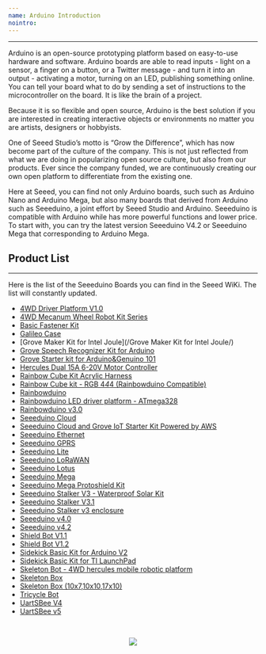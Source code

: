 ```yaml
---
name: Arduino Introduction
nointro:
---
```


---
Arduino is an open-source prototyping platform based on easy-to-use hardware and software. Arduino boards are able to read inputs - light on a sensor, a finger on a button, or a Twitter message - and turn it into an output - activating a motor, turning on an LED, publishing something online. You can tell your board what to do by sending a set of instructions to the microcontroller on the board. It is like the brain of a project.

Because it is so flexible and open source, Arduino is the best solution if you are interested in creating interactive objects or environments no matter you are artists, designers or hobbyists.

One of Seeed Studio’s motto is “Grow the Difference”, which has now become part of the culture of the company. This is not just reflected from what we are doing in popularizing open source culture, but also from our products. Ever since the company funded, we are continuously creating our own open platform to differentiate from the existing one.

Here at  Seeed, you can find not only Arduino boards, such such as Arduino Nano and Arduino Mega, but also many boards that derived from Arduino such as Seeeduino, a joint effort by Seeed Studio and Arduino. Seeeduino is compatible with Arduino while has more powerful functions and lower price. To start with, you can try the latest version Seeeduino V4.2 or Seeeduino Mega that corresponding to Arduino Mega.

## Product List
---

Here is the list of the Seeeduino Boards you can find in the Seeed WiKi. The list will constantly updated.

- [4WD Driver Platform V1.0](http://wiki.seeedstudio.com/4WD_Driver_Platform_V1.0/)
- [4WD Mecanum Wheel Robot Kit Series](http://wiki.seeedstudio.com/4WD_Mecanum_Wheel_Robot_Kit_Series/)
- [Basic Fastener Kit](http://wiki.seeedstudio.com/Basic_Fastener_Kit/)
- [Galileo Case](http://wiki.seeedstudio.com/Galileo_Case/)
- [Grove Maker Kit for Intel Joule](/Grove Maker Kit for Intel Joule/)
- [Grove Speech Recognizer Kit for Arduino](http://wiki.seeedstudio.com/Grove_Speech_Recognizer_Kit_for_Arduino/)
- [Grove Starter kit for Arduino&amp;Genuino 101](http://wiki.seeedstudio.com/Grove_Starter_kit_for_Arduino_101/)
- [Hercules Dual 15A 6-20V Motor Controller](http://wiki.seeedstudio.com/Hercules_Dual_15A_6-20V_Motor_Controller/)
- [Rainbow Cube Kit Acrylic Harness](http://wiki.seeedstudio.com/Rainbow_Cube_Kit_Acrylic_Harness/)
- [Rainbow Cube kit - RGB 4*4*4 (Rainbowduino Compatible)](http://wiki.seeedstudio.com/Rainbow_Cube_kit_RGB_4_4_4_Rainbowduino_Compatible/)
- [Rainbowduino](http://wiki.seeedstudio.com/Rainbowduino/)
- [Rainbowduino LED driver platform - ATmega328](http://wiki.seeedstudio.com/Rainbowduino_LED_driver_platform-ATmega328/)
- [Rainbowduino v3.0](http://wiki.seeedstudio.com/Rainbowduino_v3.0/)
- [Seeeduino Cloud](http://wiki.seeedstudio.com/Seeeduino_Cloud/)
- [Seeeduino Cloud and Grove IoT Starter Kit Powered by AWS](http://wiki.seeedstudio.com/Seeeduino_Cloud_and_Grove_IoT_Starter_Kit_Powered_by_AWS/)
- [Seeeduino Ethernet](http://wiki.seeedstudio.com/Seeeduino_Ethernet/)
- [Seeeduino GPRS](http://wiki.seeedstudio.com/Seeeduino_GPRS/)
- [Seeeduino Lite](http://wiki.seeedstudio.com/Seeeduino_Lite/)
- [Seeeduino LoRaWAN](http://wiki.seeedstudio.com/Seeeduino_LoRAWAN/)
- [Seeeduino Lotus](http://wiki.seeedstudio.com/Seeeduino_Lotus/)
- [Seeeduino Mega](http://wiki.seeedstudio.com/Seeeduino_Mega/)
- [Seeeduino Mega Protoshield Kit](http://wiki.seeedstudio.com/Seeeduino_Mega_Protoshield_Kit/)
- [Seeeduino Stalker V3 - Waterproof Solar Kit](http://wiki.seeedstudio.com/Seeeduino_Stalker_V3-Waterproof_Solar_Kit/)
- [Seeeduino Stalker V3.1](http://wiki.seeedstudio.com/Seeeduino_Stalker_V3.1/)
- [Seeeduino Stalker v3 enclosure](http://wiki.seeedstudio.com/Seeeduino_Stalker_v3_enclosure/)
- [Seeeduino v4.0‏‎](http://wiki.seeedstudio.com/Seeeduino_v4.0/)
- [Seeeduino v4.2](http://wiki.seeedstudio.com/Seeeduino_v4.2/)
- [Shield Bot V1.1](http://wiki.seeedstudio.com/Shield_Bot_V1.1/)
- [Shield Bot V1.2](http://wiki.seeedstudio.com/Shield_Bot_V1.2/)
- [Sidekick Basic Kit for Arduino V2](http://wiki.seeedstudio.com/Sidekick_Basic_Kit_for_Arduino_V2/)
- [Sidekick Basic Kit for TI LaunchPad](http://wiki.seeedstudio.com/Sidekick_Basic_Kit_for_TI_LaunchPad/)
- [Skeleton Bot - 4WD hercules mobile robotic platform](http://wiki.seeedstudio.com/Skeleton_Bot-4WD_hercules_mobile_robotic_platform/)
- [Skeleton Box](http://wiki.seeedstudio.com/Skeleton_Box/)
- [Skeleton Box (10x7,10x10,17x10)](http://wiki.seeedstudio.com/Skeleton_Box_10x7_10x10_17x10/)
- [Tricycle Bot](http://wiki.seeedstudio.com/Tricycle_Bot/)
- [UartSBee V4](http://wiki.seeedstudio.com/UartSBee_V4/)
- [UartSBee v5](http://wiki.seeedstudio.com/UartSBee_v5/)

<br /><p style="text-align:center"><a href="https://www.seeedstudio.com/act-4.html?utm_source=wiki&utm_medium=wikibanner&utm_campaign=newproducts" target="_blank"><img src="https://files.seeedstudio.com/wiki/Wiki_Banner/new_product.jpg" /></a></p>